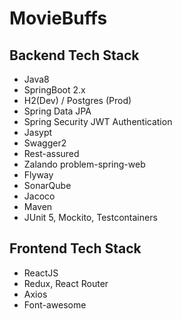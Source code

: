 # MovieBuffs

## Backend Tech Stack
* Java8 
* SpringBoot 2.x
* H2(Dev) / Postgres (Prod)
* Spring Data JPA
* Spring Security JWT Authentication
* Jasypt
* Swagger2
* Rest-assured
* Zalando problem-spring-web
* Flyway
* SonarQube
* Jacoco
* Maven
* JUnit 5, Mockito, Testcontainers

## Frontend Tech Stack
* ReactJS
* Redux, React Router
* Axios
* Font-awesome
